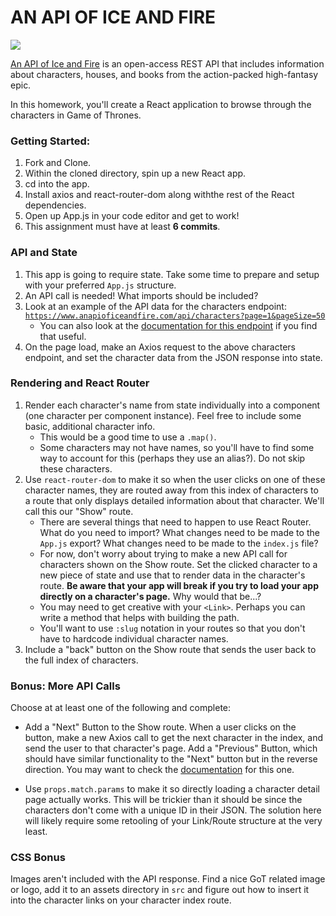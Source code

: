 # AN API OF ICE AND FIRE
![](https://thumbs.gfycat.com/DeepUntriedCivet-small.gif)


[An API of Ice and Fire](https://www.anapioficeandfire.com/) is an open-access REST API that includes information about characters, houses, and books from the action-packed high-fantasy epic.

In this homework, you'll create a React application to browse through the characters in Game of Thrones.

### Getting Started:

1. Fork and Clone.
1. Within the cloned directory, spin up a new React app.
1. cd into the app.
1. Install axios and react-router-dom along withthe rest of the React dependencies.
1. Open up App.js in your code editor and get to work!
1. This assignment must have at least **6 commits**.

### API and State
1. This app is going to require state. Take some time to prepare and setup with your preferred `App.js` structure.
1. An API call is needed! What imports should be included?
1. Look at an example of the API data for the characters endpoint: [`https://www.anapioficeandfire.com/api/characters?page=1&pageSize=50`](https://www.anapioficeandfire.com/api/characters?page=1&pageSize=50)
    - You can also look at the [documentation for this endpoint](https://www.anapioficeandfire.com/Documentation#characters) if you find that useful.
1. On the page load, make an Axios request to the above characters endpoint, and set the character data from the JSON response into state.

### Rendering and React Router
1. Render each character's name from state individually into a component (one character per component instance). Feel free to include some basic, additional character info.
   - This would be a good time to use a `.map()`.
   - Some characters may not have names, so you'll have to find some way to account for this (perhaps they use an alias?). Do not skip these characters.
1. Use `react-router-dom` to make it so when the user clicks on one of these character names, they are routed away from this index of characters to a route that only displays detailed information about that character. We'll call this our "Show" route.
    - There are several things that need to happen to use React Router. What do you need to import? What changes need to be made to the `App.js` export? What changes need to be made to the `index.js` file?
    - For now, don't worry about trying to make a new API call for characters shown on the Show route. Set the clicked character to a new piece of state and use that to render data in the character's route. **Be aware that your app will break if you try to load your app directly on a character's page.** Why would that be...?
    - You may need to get creative with your `<Link>`. Perhaps you can write a method that helps with building the path.
    - You'll want to use `:slug` notation in your routes so that you don't have to hardcode individual character names.
1. Include a "back" button on the Show route that sends the user back to the full index of characters.

### Bonus: More API Calls
Choose at at least one of the following and complete:
- Add a "Next" Button to the Show route. When a user clicks on the button, make a new Axios call to get the next character in the index, and send the user to that character's page. Add a "Previous" Button, which should have similar functionality to the "Next" button but in the reverse direction. You may want to check the [documentation](https://www.anapioficeandfire.com/Documentation#characters) for this one.

- Use `props.match.params` to make it so directly loading a character detail page actually works. This will be trickier than it should be since the characters don't come with a unique ID in their JSON. The solution here will likely require some retooling of your Link/Route structure at the very least.

### CSS Bonus
Images aren't included with the API response. Find a nice GoT related image or logo, add it to an assets directory in `src` and figure out how to insert it into the character links on your character index route.
